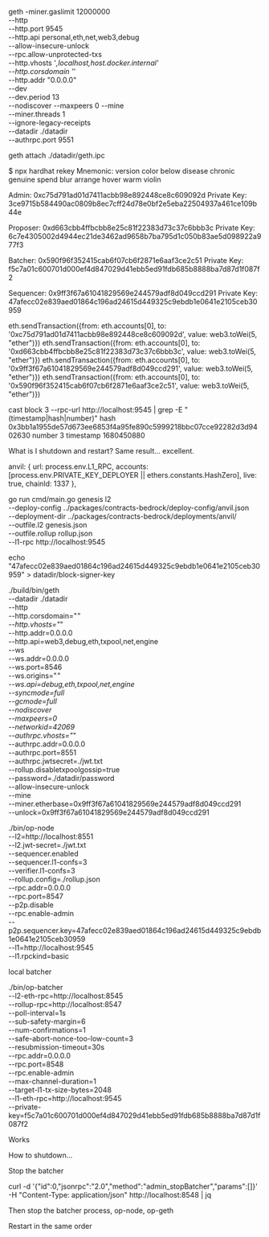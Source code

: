 geth -miner.gaslimit 12000000 \
--http \
--http.port 9545 \
--http.api personal,eth,net,web3,debug \
--allow-insecure-unlock \
--rpc.allow-unprotected-txs \
--http.vhosts '*,localhost,host.docker.internal' \
--http.corsdomain '*' \
--http.addr "0.0.0.0" \
--dev \
--dev.period 13 \
--nodiscover --maxpeers 0 --mine \
--miner.threads 1 \
--ignore-legacy-receipts \
--datadir ./datadir \
--authrpc.port 9551

 geth attach ./datadir/geth.ipc

 $ npx hardhat rekey
Mnemonic: version color below disease chronic genuine spend blur arrange hover warm violin

Admin: 0xc75d791ad01d7411acbb98e892448ce8c609092d
Private Key: 3ce9715b584490ac0809b8ec7cff24d78e0bf2e5eba22504937a461ce109b44e

Proposer: 0xd663cbb4ffbcbb8e25c81f22383d73c37c6bbb3c
Private Key: 6c7e4305002d4944ec21de3462ad9658b7ba795d1c050b83ae5d098922a977f3

Batcher: 0x590f96f352415cab6f07cb6f2871e6aaf3ce2c51
Private Key: f5c7a01c600701d000ef4d847029d41ebb5ed91fdb685b8888ba7d87d1f087f2

Sequencer: 0x9ff3f67a61041829569e244579adf8d049ccd291
Private Key: 47afecc02e839aed01864c196ad24615d449325c9ebdb1e0641e2105ceb30959



 eth.sendTransaction({from: eth.accounts[0], to: '0xc75d791ad01d7411acbb98e892448ce8c609092d', value: web3.toWei(5, "ether")})
eth.sendTransaction({from: eth.accounts[0], to: '0xd663cbb4ffbcbb8e25c81f22383d73c37c6bbb3c', value: web3.toWei(5, "ether")})
eth.sendTransaction({from: eth.accounts[0], to: '0x9ff3f67a61041829569e244579adf8d049ccd291', value: web3.toWei(5, "ether")})
eth.sendTransaction({from: eth.accounts[0], to: '0x590f96f352415cab6f07cb6f2871e6aaf3ce2c51', value: web3.toWei(5, "ether")})



cast block 3 --rpc-url http://localhost:9545 | grep -E "(timestamp|hash|number)"
hash                 0x3bb1a1955de57d673ee6853f4a95fe890c5999218bbc07cce92282d3d9402630
number               3
timestamp            1680450880

What is I shutdown and restart? Same result... excellent.

anvil: {
      url: process.env.L1_RPC,
      accounts: [process.env.PRIVATE_KEY_DEPLOYER || ethers.constants.HashZero],
      live: true,
      chainId: 1337
    },

go run cmd/main.go genesis l2 \
    --deploy-config ../packages/contracts-bedrock/deploy-config/anvil.json \
    --deployment-dir ../packages/contracts-bedrock/deployments/anvil/ \
    --outfile.l2 genesis.json \
    --outfile.rollup rollup.json \
    --l1-rpc http://localhost:9545

echo "47afecc02e839aed01864c196ad24615d449325c9ebdb1e0641e2105ceb30959" > datadir/block-signer-key

./build/bin/geth \
	--datadir ./datadir \
	--http \
	--http.corsdomain="*" \
	--http.vhosts="*" \
	--http.addr=0.0.0.0 \
	--http.api=web3,debug,eth,txpool,net,engine \
	--ws \
	--ws.addr=0.0.0.0 \
	--ws.port=8546 \
	--ws.origins="*" \
	--ws.api=debug,eth,txpool,net,engine \
	--syncmode=full \
	--gcmode=full \
	--nodiscover \
	--maxpeers=0 \
	--networkid=42069 \
	--authrpc.vhosts="*" \
	--authrpc.addr=0.0.0.0 \
	--authrpc.port=8551 \
	--authrpc.jwtsecret=./jwt.txt \
	--rollup.disabletxpoolgossip=true \
	--password=./datadir/password \
	--allow-insecure-unlock \
	--mine \
	--miner.etherbase=0x9ff3f67a61041829569e244579adf8d049ccd291 \
	--unlock=0x9ff3f67a61041829569e244579adf8d049ccd291


./bin/op-node \
	--l2=http://localhost:8551 \
	--l2.jwt-secret=./jwt.txt \
	--sequencer.enabled \
	--sequencer.l1-confs=3 \
	--verifier.l1-confs=3 \
	--rollup.config=./rollup.json \
	--rpc.addr=0.0.0.0 \
	--rpc.port=8547 \
	--p2p.disable \
	--rpc.enable-admin \
	--p2p.sequencer.key=47afecc02e839aed01864c196ad24615d449325c9ebdb1e0641e2105ceb30959 \
	--l1=http://localhost:9545 \
	--l1.rpckind=basic


local batcher

./bin/op-batcher \
    --l2-eth-rpc=http://localhost:8545 \
    --rollup-rpc=http://localhost:8547 \
    --poll-interval=1s \
    --sub-safety-margin=6 \
    --num-confirmations=1 \
    --safe-abort-nonce-too-low-count=3 \
    --resubmission-timeout=30s \
    --rpc.addr=0.0.0.0 \
    --rpc.port=8548 \
    --rpc.enable-admin \
    --max-channel-duration=1 \
    --target-l1-tx-size-bytes=2048 \
    --l1-eth-rpc=http://localhost:9545 \
    --private-key=f5c7a01c600701d000ef4d847029d41ebb5ed91fdb685b8888ba7d87d1f087f2

Works

How to shutdown...

Stop the batcher

curl -d '{"id":0,"jsonrpc":"2.0","method":"admin_stopBatcher","params":[]}' \
    -H "Content-Type: application/json" http://localhost:8548 | jq

Then stop the batcher process, op-node, op-geth

Restart in the same order